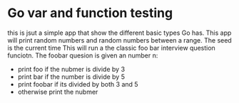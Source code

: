 # Go var and function testing
this is jsut a simple app that show the different basic types Go has. 
This app will print random numbers and random numbers between a range. The seed is the current time
This will run a the classic foo bar interview question funciotn.
The foobar quesion is given an number n:
* print foo if the nubmer is divide by 3
* print bar if the number is divide by 5
* print foobar if its divided by both 3 and 5
* otherwise print the nubmer   